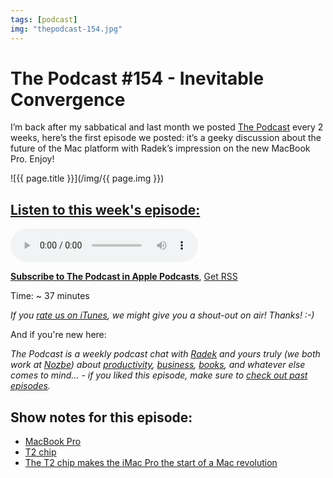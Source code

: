 ```yaml
---
tags: [podcast]
img: "thepodcast-154.jpg"
---
```


# The Podcast #154 - Inevitable Convergence

I’m back after my sabbatical and last month we posted [The Podcast][p] every 2 weeks, here’s the first episode we posted: it’s a geeky discussion about the future of the Mac platform with Radek’s impression on the new MacBook Pro. Enjoy!

<!--More-->

![{{ page.title }}](/img/{{ page.img }})

## [Listen to this week's episode:][e]

<audio controls>
<source src="https://files.nozbe.com/podcast/154.mp3" type="audio/mpeg">
</audio>

**[Subscribe to The Podcast in Apple Podcasts][i]**, [Get RSS][rss]

Time: ~ 37 minutes

*If you [rate us on iTunes][i], we might give you a shout-out on air! Thanks! :-)*

And if you're new here:

*The Podcast is a weekly podcast chat with [Radek][r] and yours truly (we both work at [Nozbe][n]) about [productivity](/tag/productivity), [business](/tag/business), [books](/tag/books), and whatever else comes to mind… - if you liked this episode, make sure to [check out past episodes](/tag/podcast).*

## Show notes for this episode:

  * [MacBook Pro](https://www.apple.com/macbook-pro/)
  * [T2 chip](https://support.apple.com/en-us/HT208862)
  * [The T2 chip makes the iMac Pro the start of a Mac revolution](https://www.macworld.com/article/3245764/macs/the-t2-chip-makes-the-imac-pro-the-start-of-a-mac-revolution.html)



[y]: https://michael.gratis/thepodcastyt
[rss]: http://thepodcast.fm/episodes?format=RSS
[e]: http://thepodcast.fm/episodes/154

[p]: https://michael.gratis/thepodcastfm
[n]: https://michael.gratis/nozbe
[r]: https://michael.gratis/radex
[i]: https://michael.gratis/thepodcast
[o]: https://michael.gratis/ipadonly

